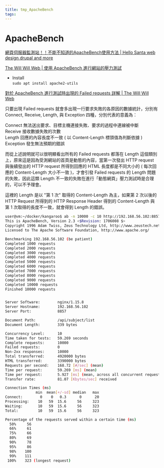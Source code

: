 ```yaml
---
title: tmp_ApacheBench
tags:
---
```

ApacheBench
===

[網頁伺服器監測站！！不能不知道的ApacheBench使用方法 \| Hello Santa web design,drupal and more](https://blog.hellosanta.com.tw/%E7%B6%B2%E7%AB%99%E8%A8%AD%E8%A8%88/%E4%BC%BA%E6%9C%8D%E5%99%A8/%E7%B6%B2%E9%A0%81%E4%BC%BA%E6%9C%8D%E5%99%A8%E7%9B%A3%E6%B8%AC%E7%AB%99%EF%BC%81%EF%BC%81%E4%B8%8D%E8%83%BD%E4%B8%8D%E7%9F%A5%E9%81%93%E7%9A%84apachebench%E4%BD%BF%E7%94%A8%E6%96%B9%E6%B3%95)

[The Will Will Web \| 使用 ApacheBench 進行網站的壓力測試](https://blog.miniasp.com/post/2008/06/30/Using-ApacheBench-ab-to-to-Web-stress-test.aspx)

* Install  
`sudo apt install apache2-utils`  

[對於 ApacheBench 進行測試時出現的 Failed requests 詳解 \| The Will Will Web](https://blog.miniasp.com/post/2009/10/07/Explain-ApacheBench-ab-for-the-Failed-request-field)

只要出現 Failed requests 就會多出現一行要求失敗的各原因的數據統計，分別有 Connect, Receive, Length, 與 Exception 四種，分別代表的意義為：  

Connect    無法送出要求、目標主機連接失敗、要求的過程中連線被中斷  
Receive    接收數據失敗的次數  
Length     回應的內容長度不一致 ( 以 Content-Length 標頭值為判斷依據 )  
Exception  發生無法預期的錯誤  

而從上述說明就可以很明顯看出所有的 Failed requests 都落在 Length 這個類別上，原來這是因為受測網站的首頁是動態的內容，當第一次發出 HTTP request 與後續發出的 HTTP request 所得到回應的 HTML 長度都是不同大小的 ( 每次回應的 Content-Length 大小不一致 )，才會引發 Failed requests 的 Length 問題的失敗，因此這類 Length 不一致的失敗在進行「動態網頁」壓力測試時是合理的，可以不予理會。  

這裡的 Length 是以 "第 1 次" 取得的 Content-Length 為主，如果第 2 次以後的 HTTP Request 所得到的 HTTP Response Header 得到的 Content-Length 與第 1 次取得的長度不一致，就會得到 Length 的錯誤。  

```bash
user@vm:~/docker/kangaroo$ ab -n 10000 -c 10 http://192.168.56.102:8857/api/subject/list
This is ApacheBench, Version 2.3 <$Revision: 1706008 $>
Copyright 1996 Adam Twiss, Zeus Technology Ltd, http://www.zeustech.net/
Licensed to The Apache Software Foundation, http://www.apache.org/

Benchmarking 192.168.56.102 (be patient)
Completed 1000 requests
Completed 2000 requests
Completed 3000 requests
Completed 4000 requests
Completed 5000 requests
Completed 6000 requests
Completed 7000 requests
Completed 8000 requests
Completed 9000 requests
Completed 10000 requests
Finished 10000 requests


Server Software:        nginx/1.15.8
Server Hostname:        192.168.56.102
Server Port:            8857

Document Path:          /api/subject/list
Document Length:        339 bytes

Concurrency Level:      10
Time taken for tests:   59.269 seconds
Complete requests:      10000
Failed requests:        0
Non-2xx responses:      10000
Total transferred:      4920000 bytes
HTML transferred:       3390000 bytes
Requests per second:    168.72 [#/sec] (mean)
Time per request:       59.269 [ms] (mean)
Time per request:       5.927 [ms] (mean, across all concurrent requests)
Transfer rate:          81.07 [Kbytes/sec] received

Connection Times (ms)
              min  mean[+/-sd] median   max
Connect:        0    0   0.3      0      20
Processing:    10   59  15.6     56     323
Waiting:       10   59  15.6     56     323
Total:         10   59  15.6     56     323

Percentage of the requests served within a certain time (ms)
  50%     56
  66%     61
  75%     66
  80%     69
  90%     78
  95%     86
  98%    100
  99%    111
 100%    323 (longest request)

```
